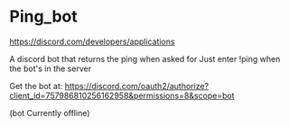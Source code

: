 # Ping_bot
https://discord.com/developers/applications

A discord bot that returns the ping when asked for 
Just enter !ping when the bot's in the server

Get the bot at:
https://discord.com/oauth2/authorize?client_id=757986810256162958&permissions=8&scope=bot

(bot Currently offline)
